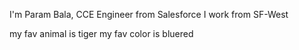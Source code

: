 I'm Param Bala, CCE Engineer from Salesforce
I work from SF-West

my fav animal is tiger
my fav color is bluered
